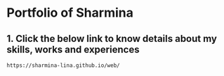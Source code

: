 # Portfolio of Sharmina
## 1. Click the below link to know details about my skills, works and experiences

```https://sharmina-lina.github.io/web/```
